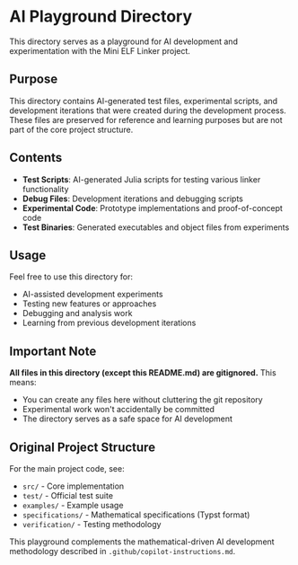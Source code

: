 # AI Playground Directory

This directory serves as a playground for AI development and experimentation with the Mini ELF Linker project.

## Purpose

This directory contains AI-generated test files, experimental scripts, and development iterations that were created during the development process. These files are preserved for reference and learning purposes but are not part of the core project structure.

## Contents

- **Test Scripts**: AI-generated Julia scripts for testing various linker functionality
- **Debug Files**: Development iterations and debugging scripts
- **Experimental Code**: Prototype implementations and proof-of-concept code
- **Test Binaries**: Generated executables and object files from experiments

## Usage

Feel free to use this directory for:
- AI-assisted development experiments
- Testing new features or approaches
- Debugging and analysis work  
- Learning from previous development iterations

## Important Note

**All files in this directory (except this README.md) are gitignored.** This means:
- You can create any files here without cluttering the git repository
- Experimental work won't accidentally be committed
- The directory serves as a safe space for AI development

## Original Project Structure

For the main project code, see:
- `src/` - Core implementation
- `test/` - Official test suite
- `examples/` - Example usage
- `specifications/` - Mathematical specifications (Typst format)
- `verification/` - Testing methodology

This playground complements the mathematical-driven AI development methodology described in `.github/copilot-instructions.md`.